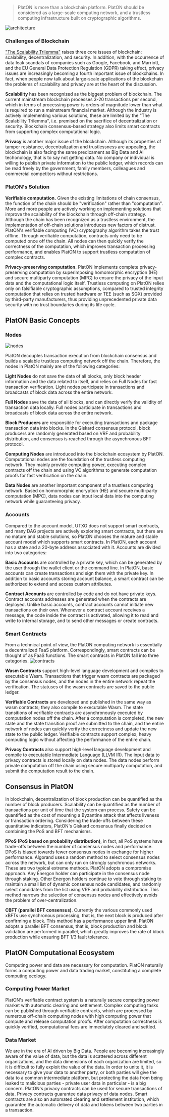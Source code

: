 > PlatON is more than a blockchain platform. PlatON should be considered as a large-scale computing network, and a trustless computing infrastructure built on cryptographic algorithms.

![architecture](https://raw.githubusercontent.com/wiki/PlatONnetwork/wiki/architecture-en.png)

### Challenges of Blockchain
["The Scalability Trilemma"](https://github.com/ethereum/wiki/wiki/Sharding-FAQs) raises three core issues of blockchain: scalability, decentralization, and security. In addition, with the occurrence of data leak scandals of companies such as Google, Facebook, and Marriott, and the EU General Data Protection Regulation (GDPR) taking effect, privacy issues are increasingly becoming a fourth important issue of blockchains. In fact, when people now talk about large-scale applications of the blockchain the problems of scalability and privacy are at the heart of the discussion.

**Scalability** has been recognized as the biggest problem of blockchain. The current mainstream blockchain processes 3-20 transactions per second, which in terms of processing power is orders of magnitude lower than what is required to run a mainstream financial market. Although the industry is actively implementing various solutions, these are limited by the "The Scalability Trilemma", i.e. premised on the sacrifice of decentralization or security. Blockchain consensus-based strategy also limits smart contracts from supporting complex computational logic.

**Privacy** is another major issue of the blockchain. Although its properties of tamper resistance, decentralization and trustlessness are appealing, the blockchain is also facing the same predicament as Big Data and AI techonology, that is to say not getting data. No company or individual is willing to publish private information to the public ledger, which records can be read freely by the government, family members, colleagues and commercial competitors without restrictions.

### PlatON's Solution
**Verifiable computation.** Given the existing limitations of chain consensus, the function of the chain should be "verification" rather than "computation". More and more people are actively working on implementing solutions that improve the scalability of the blockchain through off-chain strategy. Although the chain has been recognized as a trustless environment, the implementation of off-chain solutions introduces new factors of distrust. PlatON's verifiable computing (VC) cryptography algorithm takes the trust offline. Through verifiable computation, contracts only need to be computed once off the chain. All nodes can then quickly verify the correctness of the computation, which improves transaction processing performance, and enables PlatON to support trustless computation of complex contracts.

**Privacy-preserving computation.** PlatON implements complete privacy-preserving computation by superimposing homomorphic encryption (HE) and secure multiparty computation (MPC) to ensure the privacy of the input data and the computational logic itself. Trustless computing on PlatON relies only on falsifiable cryptographic assumptions, compared to trusted integrity computation that relies on trusted hardware or TEE (such as SGX) provided by third-party manufacturers, thus providing unprecedented private data security with no trust boundaries during its life cycle.

## PlatON Basic Concepts
### Nodes
![nodes](https://raw.githubusercontent.com/wiki/PlatONnetwork/wiki/nodes-en.png)

PlatON decouples transaction execution from blockchain consensus and builds a scalable trustless computing network off the chain. Therefore, the nodes in PlatON mainly are of the following categories:

**Light Nodes** do not save the data of all blocks, only block header information and the data related to itself, and relies on Full Nodes for fast transaction verification. Light nodes participate in transactions and broadcasts of block data across the entire network.

**Full Nodes** save the data of all blocks, and can directly verify the validity of transaction data locally. Full nodes participate in transactions and broadcasts of block data across the entire network.

**Block Producers** are responsible for executing transactions and package transaction data into blocks. In the Giskard consensus protocol, block producers are randomly generated based on VRF and probability distribution, and consensus is reached through the asynchronous BFT protocol.

**Computing Nodes** are introduced into the blockchain ecosystem by PlatON. Computational nodes are the foundation of the trustless computing network. They mainly provide computing power, executing complex contracts off the chain and using VC algorithms to generate computation proofs for fast verification on the chain.

**Data Nodes** are another important component of a trustless computing network. Based on homomorphic encryption (HE) and secure multi-party computation (MPC), data nodes can input local data into the computing network while guaranteeing privacy.

### Accounts
Compared to the account model, UTXO does not support smart contracts, and many DAG projects are actively exploring smart contracts, but there are no mature and stable solutions, so PlatON chooses the mature and stable account model which supports smart contracts. In PlatON, each account has a state and a 20-byte address associated with it. Accounts are divided into two categories:

**Basic Accounts** are controlled by a private key, which can be generated by the user through the wallet client or the command line. In PlatON, basic accounts can create transactions and sign them with the private key. In addition to basic accounts storing account balance, a smart contract can be authorized to extend and access custom attributes.

**Contract Accounts** are controlled by code and do not have private keys. Contract accounts addresses are generated when the contracts are deployed. Unlike basic accounts, contract accounts cannot initiate new transactions on their own. Whenever a contract account receives a message, the code inside the contract is activated, allowing it to read and write to internal storage, and to send other messages or create contracts.

### Smart Contracts
From a technical point of view, the PlatON computing network is essentially a decentralized FaaS platform. Correspondingly, smart contracts can be thought of as FaaS functions. The smart contracts in PlatON fall into three categories.
![contracts](https://raw.githubusercontent.com/wiki/PlatONnetwork/wiki/contracts-en.png)

**Wasm Contracts** support high-level language development and compiles to executable Wasm. Transactions that trigger wasm contracts are packaged by the consensus nodes, and the nodes in the entire network repeat the verification. The statuses of the wasm contracts are saved to the public ledger.

**Verifiable Contracts** are developed and published in the same way as wasm contracts; they also compile to executable Wasm. The state transitions of verifiable contracts are asynchronously executed by computation nodes off the chain. After a computation is completed, the new state and the state transition proof are submitted to the chain, and the entire network of nodes can quickly verify the correctness and update the new state to the public ledger. Verifiable contracts support complex, heavy computing logic without affecting the performance of the entire chain.

**Privacy Contracts** also support high-level language development and compile to executable Intermediate Language (LLVM IR). The input data to privacy contracts is stored locally on data nodes. The data nodes perform private computation off the chain using secure multiparty computation, and submit the computation result to the chain.

## Consensus in PlatON
In blockchain, decentralization of block production can be quantified as the number of block producers. Scalability can be quantified as the number of transactions per unit of time that the system can process. Safety can be quantified as the cost of mounting a Byzantine attack that affects liveness or transaction ordering. Considering the trade-offs between these quantitative indicators, PlatON's Giskard consensus finally decided on combining the PoS and BFT mechanisms.

**PPoS (PoS based on probability distribution)**, in fact, all PoS systems have trade-offs between the number of consensus nodes and performance. DPoS is biased towards fewer consensus nodes in exchange for higher performance. Algorand uses a random method to select consensus nodes across the network, but can only run on strongly synchronous networks. These are two typical extreme methods. PlatON adopts a compromise approach. Any Energon holder can participate in the consensus node through staking. Other Energon holders continue to vote through staking to maintain a small list of dynamic consensus node candidates, and randomly select candidates from the list using VRF and probability distribution. This method narrows the selection of consensus nodes and effectively avoids the problem of over-centralization.

**CBFT (parallel BFT consensus)**. Currently the various commonly used xBFTs use synchronous processing, that is, the next block is produced after confirming a block. This method has a performance upper limit. PlatON adopts a parallel BFT consensus, that is, block production and block validation are performed in parallel, which greatly improves the rate of block production while ensuring BFT 1/3 fault tolerance.

## PlatON Computational Ecosystem
Computing power and data are necessary for computation. PlatON naturally forms a computing power and data trading market, constituting a complete computing ecology.

### Computing Power Market
PlatON's verifiable contract system is a naturally secure computing power market with automatic clearing and settlement. Complex computing tasks can be published through verifiable contracts, which are processed by numerous off-chain computing nodes with high computing power that compute and release computation proofs. After computation correctness is quickly verified, computational fees are immediately cleared and settled.

### Data Market
We are in the era of AI driven by Big Data. People are becoming increasingly aware of the value of data, but the data is scattered across different organizations, and the data dimensions of each organization are limited, so it is difficult to fully exploit the value of the data. In order to unite it, it is necessary to give your data to another party, or both parties will give the data to a common intermediate platform, but protecting the data from being leaked to malicious parties - private user data in particular - is a big concern. PlatON's privacy contracts can be used for secure transactions of data. Privacy contracts guarantee data privacy of data nodes. Smart contracts are also an automated clearing and settlement institution, which guarantee the automatic delivery of data and tokens between two parties in a transaction.